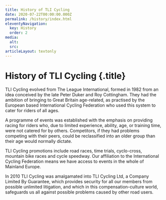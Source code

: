 ```yaml
---
title: History of TLI Cycling
date: 2020-07-22T00:00:00.000Z
permalink: /history/index.html
eleventyNavigation:
  key: History
  order: 2
media:
  alt:
  src:
articleLayout: textonly
---
```

<meta data-helmet content="Learn about the history of TLI Cycling. Formed in 1982 as The League International." name="description">

# History of TLI Cycling {.title}

TLI Cycling evolved from The League International, formed in 1982 from an idea conceived by the late Peter Duker and Roy Cottingham. They had the ambition of bringing to Great Britain age-related, as practised by the European based International Cycling Federation who used this system to cater for riders of all ages.

A programme of events was established with the emphasis on providing racing for riders who, due to limited experience, ability, age, or training time, were not catered for by others. Competitors, if they had problems competing with their peers, could be reclassified into an older group than their age would normally dictate.

TLI Cycling promotions include road races, time trials, cyclo-cross, mountain bike races and cycle speedway. Our affiliation to the International Cycling Federation means we have access to events in the whole of Mainland Europe.

In 2010 TLI Cycling was amalgamated into TLI Cycling Ltd, a Company Limited By Guarantee, which provides security for all our members from possible unlimited litigation, and which in this compensation-culture world, safeguards us all against possible problems caused by other road users.
